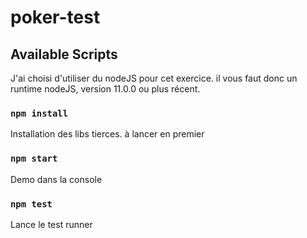 # poker-test

## Available Scripts

J'ai choisi d'utiliser du nodeJS pour cet exercice. il vous faut donc un runtime nodeJS, version 11.0.0 ou plus récent.

### `npm install`

Installation des libs tierces. à lancer en premier

### `npm start`

Demo dans la console

### `npm test`

Lance le test runner
